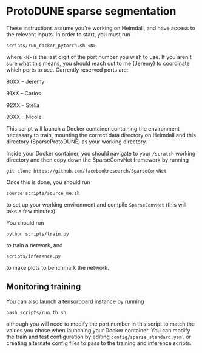 # ProtoDUNE sparse segmentation

These instructions assume you're working on Heimdall, and have access to the relevant inputs. In order to start, you must run

```
scripts/run_docker_pytorch.sh <N>
```

where `<N>` is the last digit of the port number you wish to use. If you aren't sure what this means, you should reach out to me (Jeremy) to coordinate which ports to use. Currently reserved ports are:

90XX – Jeremy

91XX – Carlos

92XX – Stella

93XX – Nicole

This script will launch a Docker container containing the environment necessary to train, mounting the correct data directory on Heimdall and this directory (SparseProtoDUNE) as your working directory.

Inside your Docker container, you should navigate to your `/scratch` working directory and then copy down the SparseConvNet framework by running

```
git clone https://github.com/facebookresearch/SparseConvNet
```

Once this is done, you should run

```
source scripts/source_me.sh
```

to set up your working environment and compile `SparseConvNet` (this will take a few minutes).

You should run 

```
python scripts/train.py
```

to train a network, and

```
scripts/inference.py
```

to make plots to benchmark the network.

## Monitoring training

You can also launch a tensorboard instance by running

```
bash scripts/run_tb.sh
```

although you will need to modify the port number in this script to match the values you chose when launching your Docker container. You can modify the train and test configuration by editing `config/sparse_standard.yaml` or creating alternate config files to pass to the training and inference scripts.

